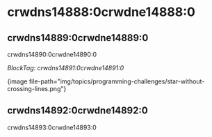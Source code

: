 # crwdns14888:0crwdne14888:0

## crwdns14889:0crwdne14889:0

crwdns14890:0crwdne14890:0

*BlockTag: crwdns14891:0crwdne14891:0*

{image file-path="img/topics/programming-challenges/star-without-crossing-lines.png"}

## crwdns14892:0crwdne14892:0

crwdns14893:0crwdne14893:0